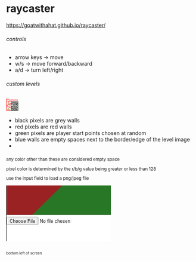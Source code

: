 # raycaster

https://goatwithahat.github.io/raycaster/

###### controls

- arrow keys -> move
- w/s -> move forward/backward
- a/d -> turn left/right

###### custom levels
![example level image](https://raw.githubusercontent.com/goatwithahat/raycaster/main/level.png)

- black pixels are grey walls
- red pixels are red walls
- green pixels are player start points chosen at random
- blue walls are empty spaces next to the border/edge of the level image
- 
<sub>
  any color other than these are considered empty space

  pixel color is determined by the r/b/g value being greater or less than 128
</sub>

use the input field to load a png/jpeg file

![input field](https://raw.githubusercontent.com/goatwithahat/raycaster/main/input.JPG)

<sub>
  bottom left of screen
</sub>
